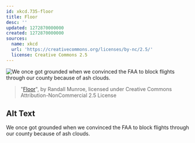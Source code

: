 ```yaml
---
id: xkcd.735-floor
title: Floor
desc: ''
updated: 1272870000000
created: 1272870000000
sources:
  name: xkcd
  url: 'https://creativecommons.org/licenses/by-nc/2.5/'
  license: Creative Commons 2.5
---
```

![We once got grounded when we convinced the FAA to block flights through our county because of ash clouds.](https://imgs.xkcd.com/comics/floor.png)
> "[Floor](https://xkcd.com/735/)", by Randall Munroe, licensed under Creative Commons Attribution-NonCommercial 2.5 License

## Alt Text
We once got grounded when we convinced the FAA to block flights through our county because of ash clouds.
